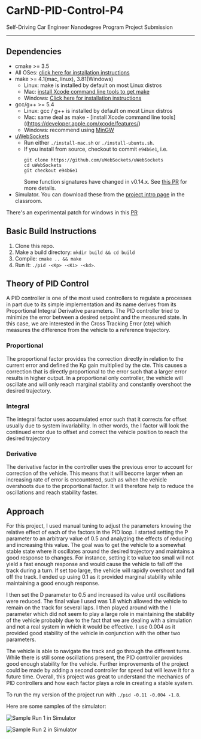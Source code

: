 # CarND-PID-Control-P4
Self-Driving Car Engineer Nanodegree Program Project Submission

---
## Dependencies

* cmake >= 3.5
 * All OSes: [click here for installation instructions](https://cmake.org/install/)
* make >= 4.1(mac, linux), 3.81(Windows)
  * Linux: make is installed by default on most Linux distros
  * Mac: [install Xcode command line tools to get make](https://developer.apple.com/xcode/features/)
  * Windows: [Click here for installation instructions](http://gnuwin32.sourceforge.net/packages/make.htm)
* gcc/g++ >= 5.4
  * Linux: gcc / g++ is installed by default on most Linux distros
  * Mac: same deal as make - [install Xcode command line tools]((https://developer.apple.com/xcode/features/)
  * Windows: recommend using [MinGW](http://www.mingw.org/)
* [uWebSockets](https://github.com/uWebSockets/uWebSockets)
  * Run either `./install-mac.sh` or `./install-ubuntu.sh`.
  * If you install from source, checkout to commit `e94b6e1`, i.e.
    ```
    git clone https://github.com/uWebSockets/uWebSockets
    cd uWebSockets
    git checkout e94b6e1
    ```
    Some function signatures have changed in v0.14.x. See [this PR](https://github.com/udacity/CarND-MPC-Project/pull/3) for more details.
* Simulator. You can download these from the [project intro page](https://github.com/udacity/self-driving-car-sim/releases) in the classroom.

There's an experimental patch for windows in this [PR](https://github.com/udacity/CarND-PID-Control-Project/pull/3)

## Basic Build Instructions

1. Clone this repo.
2. Make a build directory: `mkdir build && cd build`
3. Compile: `cmake .. && make`
4. Run it: `./pid -<Kp> -<Ki> -<kd>`.


## Theory of PID Control
A PID controller is one of the most used controllers to regulate  a processes in part due
to its simple implementation and its name derives from its Proportional Integral Derivative
parameters. The PID controller tried to minimize the error between a desired setpoint and the
measured state. In this case, we are interested in the Cross Tracking Error (cte) which measures
the difference from the vehicle to a reference trajectory.

### Proportional
The proportional factor provides the correction directly in relation to the current error and defined
the Kp gain multiplied by the cte. This causes a correction that is directly proportional to the error
such that a larger error results in higher output. In a proportional only controller, the vehicle will
oscillate and will only reach marginal stability and constantly overshoot the desired trajectory.

### Integral
The integral factor uses accumulated error such that it corrects for offset usually due to system invariability.
In other words, the I factor will look the continued error due to offset and correct the vehicle position
to reach the desired trajectory

### Derivative
The derivative factor in the controller uses the previous error to account for correction of the vehicle.
This means that it will become larger when an increasing rate of error is encountered, such as when the vehicle
overshoots due to the proportional factor. It will therefore help to reduce the oscillations and reach stability
faster.

## Approach
For this project, I used manual tuning to adjust the parameters knowing the relative effect of each of the factors
in the PID loop. I started setting the P parameter to an arbitrary value of 0.5 and analyzing the effects of
reducing and increasing this value. The goal was to get the vehicle to a somewhat stable state where it oscillates
around the desired trajectory and maintains a good response to changes. For instance, setting it to value too small
will not yield a fast enough response and would cause the vehicle to fall off the track during a turn. If set too large,
the vehicle will rapidly overshoot and fall off the track. I ended up using 0.1 as it provided marginal stability
while maintaining a good enough response.

I then set the D parameter to 0.5 and increased its value until oscillations were reduced. The final value I used
was 1.8 which allowed the vehicle to remain on the track for several laps. I then played around with the I parameter
which did not seem to play a large role in maintaining the stability of the vehicle probably due to the fact that
we are dealing with a simulation and not a real system in which it would be effective. I use 0.004 as it provided good
stability of the vehicle in conjunction with the other two parameters.

The vehicle is able to navigate the track and go through the different turns. While there is still some
oscillations present, the PID controller provides good enough stability for the vehicle. Further improvements of
the project could be made by adding a second controller for speed but will leave it for a future time. Overall,
this project was great to understand the mechanics of PID controllers and how each factor plays a role in creating
a stable system.

To run the my version of the project run with `./pid -0.11 -0.004 -1.8`.

Here are some samples of the simulator:

![Sample Run 1 in Simulator](outputs/pid-clip1.gif)

![Sample Run 2 in Simulator](outputs/pid-clip2.gif)
